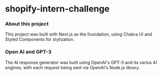 # shopify-intern-challenge

### About this project
This project was built with Next.js as the foundation, using Chakra UI and Styled Components for stylization. 

### Open AI and GPT-3
The AI response generator was built using OpenAI's GPT-3 and its varius AI engines, with each request being sent via OpenAI's Node.js library.
